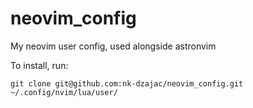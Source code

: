 # neovim_config
My neovim user config, used alongside astronvim

To install, run:
```
git clone git@github.com:nk-dzajac/neovim_config.git ~/.config/nvim/lua/user/
```
